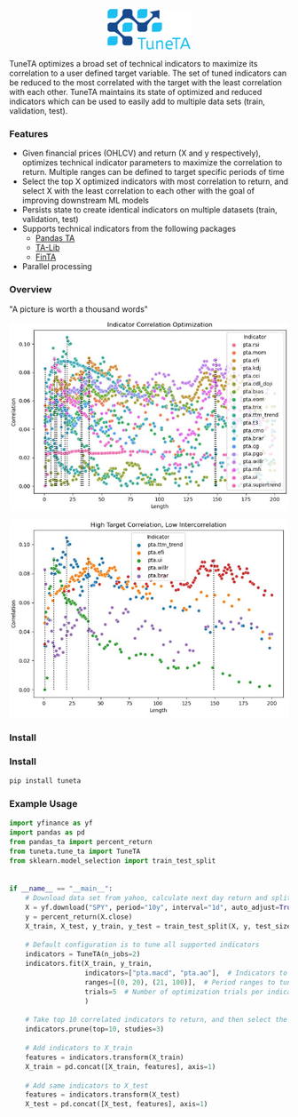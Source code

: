 <p align="center">
  <a href="https://github.com/jmrichardson/tuneta">
    <img src="images/logo.png" alt="tuneTA">
  </a>
</p>

TuneTA optimizes a broad set of technical indicators to maximize its correlation to a user defined target variable.  The set of tuned indicators can be reduced to the most correlated with the target with the least correlation with each other. TuneTA maintains its state of optimized and reduced indicators which can be used to easily add to multiple data sets (train, validation, test).

### Features

* Given financial prices (OHLCV) and return (X and y respectively), optimizes technical indicator parameters to maximize the correlation to return.  Multiple ranges can be defined to target specific periods of time
* Select the top X optimized indicators with most correlation to return, and select X with the least correlation to each other with the goal of improving downstream ML models
* Persists state to create identical indicators on multiple datasets (train, validation, test)
* Supports technical indicators from the following packages
  * [Pandas TA](https://github.com/twopirllc/pandas-ta)
  * [TA-Lib](https://github.com/mrjbq7/ta-lib)
  * [FinTA](https://github.com/peerchemist/finta)
* Parallel processing


### Overview

"A picture is worth a thousand words"

<p align="center">
  <a href="https://github.com/jmrichardson/tuneta">
    <img src="images/ico.jpg" alt="tuneTA" width="600">
  </a>
</p>

<p align="center">
  <a href="https://github.com/jmrichardson/tuneta">
    <img src="images/ico2.jpg" alt="tuneTA" width="600">
  </a>
</p>

### Install

### Install

```python
pip install tuneta
```

### Example Usage

```python
import yfinance as yf
import pandas as pd
from pandas_ta import percent_return
from tuneta.tune_ta import TuneTA
from sklearn.model_selection import train_test_split


if __name__ == "__main__":
    # Download data set from yahoo, calculate next day return and split into train and test
    X = yf.download("SPY", period="10y", interval="1d", auto_adjust=True)
    y = percent_return(X.close)
    X_train, X_test, y_train, y_test = train_test_split(X, y, test_size=.3)

    # Default configuration is to tune all supported indicators
    indicators = TuneTA(n_jobs=2)
    indicators.fit(X_train, y_train,
                   indicators=["pta.macd", "pta.ao"],  # Indicators to tune/optimize
                   ranges=[(0, 20), (21, 100)],  # Period ranges to tune for each indicator
                   trials=5  # Number of optimization trials per indicator per range
                   )

    # Take top 10 correlated indicators to return, and then select the 3 least correlated with each other
    indicators.prune(top=10, studies=3)

    # Add indicators to X_train
    features = indicators.transform(X_train)
    X_train = pd.concat([X_train, features], axis=1)

    # Add same indicators to X_test
    features = indicators.transform(X_test)
    X_test = pd.concat([X_test, features], axis=1)
```




